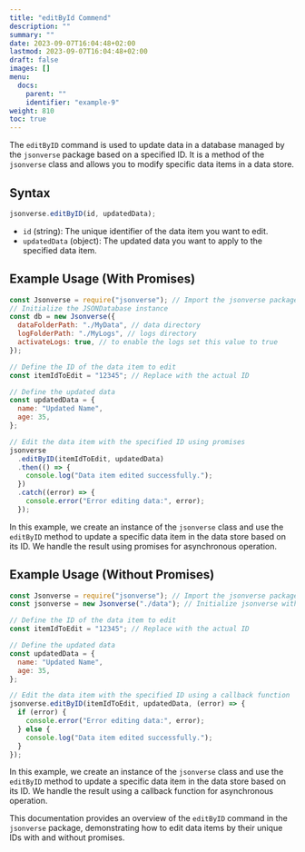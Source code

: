 ```yaml
---
title: "editById Commend"
description: ""
summary: ""
date: 2023-09-07T16:04:48+02:00
lastmod: 2023-09-07T16:04:48+02:00
draft: false
images: []
menu:
  docs:
    parent: ""
    identifier: "example-9"
weight: 810
toc: true
---
```

The `editByID` command is used to update data in a database managed by the `jsonverse` package based on a specified ID. It is a method of the `jsonverse` class and allows you to modify specific data items in a data store.

## Syntax

```javascript
jsonverse.editByID(id, updatedData);
```

- `id` (string): The unique identifier of the data item you want to edit.
- `updatedData` (object): The updated data you want to apply to the specified data item.

## Example Usage (With Promises)

```javascript
const Jsonverse = require("jsonverse"); // Import the jsonverse package
// Initialize the JSONDatabase instance
const db = new Jsonverse({
  dataFolderPath: "./MyData", // data directory
  logFolderPath: "./MyLogs", // logs directory
  activateLogs: true, // to enable the logs set this value to true
});

// Define the ID of the data item to edit
const itemIdToEdit = "12345"; // Replace with the actual ID

// Define the updated data
const updatedData = {
  name: "Updated Name",
  age: 35,
};

// Edit the data item with the specified ID using promises
jsonverse
  .editByID(itemIdToEdit, updatedData)
  .then(() => {
    console.log("Data item edited successfully.");
  })
  .catch((error) => {
    console.error("Error editing data:", error);
  });
```

In this example, we create an instance of the `jsonverse` class and use the `editByID` method to update a specific data item in the data store based on its ID. We handle the result using promises for asynchronous operation.

## Example Usage (Without Promises)

```javascript
const Jsonverse = require("jsonverse"); // Import the jsonverse package
const jsonverse = new Jsonverse("./data"); // Initialize jsonverse with data folder path

// Define the ID of the data item to edit
const itemIdToEdit = "12345"; // Replace with the actual ID

// Define the updated data
const updatedData = {
  name: "Updated Name",
  age: 35,
};

// Edit the data item with the specified ID using a callback function
jsonverse.editByID(itemIdToEdit, updatedData, (error) => {
  if (error) {
    console.error("Error editing data:", error);
  } else {
    console.log("Data item edited successfully.");
  }
});
```

In this example, we create an instance of the `jsonverse` class and use the `editByID` method to update a specific data item in the data store based on its ID. We handle the result using a callback function for asynchronous operation.

This documentation provides an overview of the `editByID` command in the `jsonverse` package, demonstrating how to edit data items by their unique IDs with and without promises.
